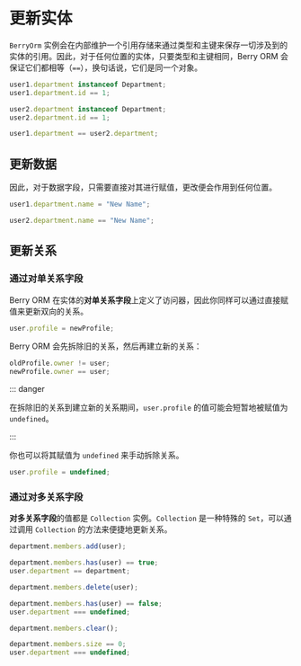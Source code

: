 # 更新实体

`BerryOrm` 实例会在内部维护一个引用存储来通过类型和主键来保存一切涉及到的实体的引用。因此，对于任何位置的实体，只要类型和主键相同，Berry ORM 会保证它们都相等（`==`），换句话说，它们是同一个对象。

```ts {7}
user1.department instanceof Department;
user1.department.id == 1;

user2.department instanceof Department;
user2.department.id == 1;

user1.department == user2.department;
```

## 更新数据

因此，对于数据字段，只需要直接对其进行赋值，更改便会作用到任何位置。

```ts
user1.department.name = "New Name";
```

```ts
user2.department.name == "New Name";
```

## 更新关系

### 通过对单关系字段

Berry ORM 在实体的**对单关系字段**上定义了访问器，因此你同样可以通过直接赋值来更新双向的关系。

```ts
user.profile = newProfile;
```

Berry ORM 会先拆除旧的关系，然后再建立新的关系：

```ts
oldProfile.owner != user;
newProfile.owner == user;
```

::: danger

在拆除旧的关系到建立新的关系期间，`user.profile` 的值可能会短暂地被赋值为 `undefined`。

:::

你也可以将其赋值为 `undefined` 来手动拆除关系。

```ts
user.profile = undefined;
```

### 通过对多关系字段

**对多关系字段**的值都是 `Collection` 实例。`Collection` 是一种特殊的 `Set`，可以通过调用 `Collection` 的方法来便捷地更新关系。

```ts {1}
department.members.add(user);
```

```ts
department.members.has(user) == true;
user.department == department;
```

```ts {1}
department.members.delete(user);
```

```ts
department.members.has(user) == false;
user.department === undefined;
```

```ts {1}
department.members.clear();
```

```ts
department.members.size == 0;
user.department === undefined;
```
